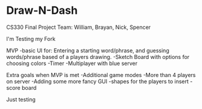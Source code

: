 # Draw-N-Dash
CS330 Final Project
Team: William, Brayan, Nick, Spencer

I'm Testing my Fork

MVP 
-basic UI for: Entering a starting word/phrase, and guessing words/phrase based of a players drawing.
-Sketch Board with options for choosing colors
-Timer
-Multiplayer with blue server

Extra goals when MVP is met
-Additional game modes
-More than 4 players on server
-Adding some more fancy GUI
-shapes for the players to insert
-score board

Just testing
